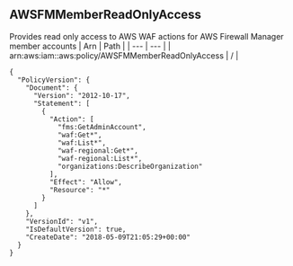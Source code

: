 
## AWSFMMemberReadOnlyAccess
Provides read only access to AWS WAF actions for AWS Firewall Manager member accounts
| Arn | Path |
| --- | --- |
| arn:aws:iam::aws:policy/AWSFMMemberReadOnlyAccess | / |
```
{
  "PolicyVersion": {
    "Document": {
      "Version": "2012-10-17",
      "Statement": [
        {
          "Action": [
            "fms:GetAdminAccount",
            "waf:Get*",
            "waf:List*",
            "waf-regional:Get*",
            "waf-regional:List*",
            "organizations:DescribeOrganization"
          ],
          "Effect": "Allow",
          "Resource": "*"
        }
      ]
    },
    "VersionId": "v1",
    "IsDefaultVersion": true,
    "CreateDate": "2018-05-09T21:05:29+00:00"
  }
}
```
